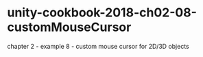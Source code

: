 # unity-cookbook-2018-ch02-08-customMouseCursor
chapter 2 - example 8 - custom mouse cursor for 2D/3D objects
